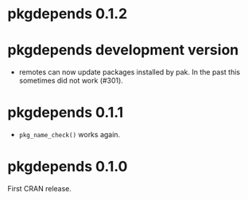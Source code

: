# pkgdepends 0.1.2


# pkgdepends development version

* remotes can now update packages installed by pak. In the past this
  sometimes did not work (#301).

# pkgdepends 0.1.1

* `pkg_name_check()` works again.

# pkgdepends 0.1.0

First CRAN release.
